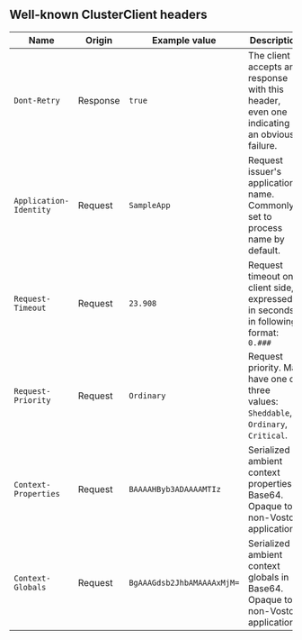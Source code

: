 ## Well-known ClusterClient headers

| Name  | Origin | Example value | Description |
| ----- | ------ | ------------- | ----------- |
| `Dont-Retry`           | Response | `true`                     | The client accepts any response with this header, even one indicating an obvious failure. |
| `Application-Identity` | Request  | `SampleApp`                | Request issuer's application name. Commonly set to process name by default. |
| `Request-Timeout`      | Request  | `23.908`                  | Request timeout on client side, expressed in seconds in following format: `0.###` |
| `Request-Priority`     | Request  | `Ordinary`                 | Request priority. May have one of three values: `Sheddable`, `Ordinary`, `Critical`. |
| `Context-Properties`   | Request  | `BAAAAHByb3ADAAAAMTIz`     | Serialized ambient context properties in Base64. Opaque to non-Vostok applications. |
| `Context-Globals`      | Request  | `BgAAAGdsb2JhbAMAAAAxMjM=` | Serialized ambient context globals in Base64. Opaque to non-Vostok applications. |
